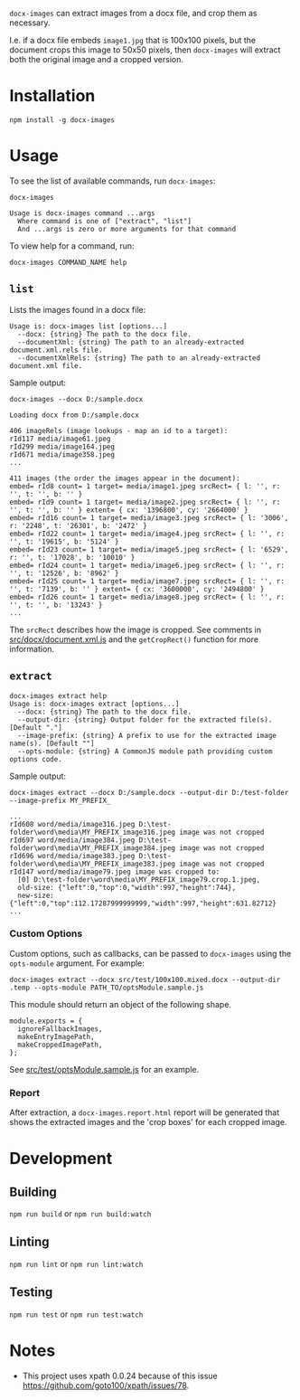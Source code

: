 `docx-images` can extract images from a docx file, and crop them as necessary.

I.e. if a docx file embeds `image1.jpg` that is 100x100 pixels, but the document crops this image
to 50x50 pixels, then `docx-images` will extract both the original image and a cropped version.

# Installation

`npm install -g docx-images`

# Usage

To see the list of available commands, run `docx-images`:

`docx-images`

```
Usage is docx-images command ...args
  Where command is one of ["extract", "list"]
  And ...args is zero or more arguments for that command
```

To view help for a command, run:

`docx-images COMMAND_NAME help`

## `list`

Lists the images found in a docx file:

```
Usage is: docx-images list [options...]
  --docx: {string} The path to the docx file.
  --documentXml: {string} The path to an already-extracted document.xml.rels file.
  --documentXmlRels: {string} The path to an already-extracted document.xml file.
```

Sample output:

`docx-images --docx D:/sample.docx`

```
Loading docx from D:/sample.docx

406 imageRels (image lookups - map an id to a target):
rId117 media/image61.jpeg
rId299 media/image164.jpeg
rId671 media/image358.jpeg
...

411 images (the order the images appear in the document):
embed= rId8 count= 1 target= media/image1.jpeg srcRect= { l: '', r: '', t: '', b: '' }
embed= rId9 count= 1 target= media/image2.jpeg srcRect= { l: '', r: '', t: '', b: '' } extent= { cx: '1396800', cy: '2664000' }
embed= rId16 count= 1 target= media/image3.jpeg srcRect= { l: '3006', r: '2248', t: '26301', b: '2472' }
embed= rId22 count= 1 target= media/image4.jpeg srcRect= { l: '', r: '', t: '19615', b: '5124' }
embed= rId23 count= 1 target= media/image5.jpeg srcRect= { l: '6529', r: '', t: '17028', b: '10010' }
embed= rId24 count= 1 target= media/image6.jpeg srcRect= { l: '', r: '', t: '12526', b: '8962' }
embed= rId25 count= 1 target= media/image7.jpeg srcRect= { l: '', r: '', t: '7139', b: '' } extent= { cx: '3600000', cy: '2494800' }
embed= rId26 count= 1 target= media/image8.jpeg srcRect= { l: '', r: '', t: '', b: '13243' }
...
```

The `srcRect` describes how the image is cropped. See comments in
[src/docx/document.xml.js](src/docx/document.xml.js) and the `getCropRect()` function for more
information.

## `extract`

```
docx-images extract help
Usage is: docx-images extract [options...]
  --docx: {string} The path to the docx file.
  --output-dir: {string} Output folder for the extracted file(s). [Default "."]
  --image-prefix: {string} A prefix to use for the extracted image name(s). [Default ""]
  --opts-module: {string} A CommonJS module path providing custom options code.
```

Sample output:

`docx-images extract --docx D:/sample.docx --output-dir D:/test-folder --image-prefix MY_PREFIX_`

```
...
rId608 word/media/image316.jpeg D:\test-folder\word\media\MY_PREFIX_image316.jpeg image was not cropped
rId697 word/media/image384.jpeg D:\test-folder\word\media\MY_PREFIX_image384.jpeg image was not cropped
rId696 word/media/image383.jpeg D:\test-folder\word\media\MY_PREFIX_image383.jpeg image was not cropped
rId147 word/media/image79.jpeg image was cropped to:
  [0] D:\test-folder\word\media\MY_PREFIX_image79.crop.1.jpeg,
  old-size: {"left":0,"top":0,"width":997,"height":744},
  new-size: {"left":0,"top":112.17287999999999,"width":997,"height":631.82712}
...
```

### Custom Options

Custom options, such as callbacks, can be passed to `docx-images` using the `opts-module` argument.
For example:

`docx-images extract --docx src/test/100x100.mixed.docx --output-dir .temp --opts-module PATH_TO/optsModule.sample.js`

This module should return an object of the following shape.

```
module.exports = {
  ignoreFallbackImages,
  makeEntryImagePath,
  makeCroppedImagePath,
};
```

See [src/test/optsModule.sample.js](src/test/optsModule.sample.js) for an example.

### Report

After extraction, a `docx-images.report.html` report will be generated that shows the extracted
images and the 'crop boxes' for each cropped image.

# Development

## Building

`npm run build` or `npm run build:watch`

## Linting

`npm run lint` or `npm run lint:watch`

## Testing

`npm run test` or `npm run test:watch`

# Notes

- This project uses xpath 0.0.24 because of this issue https://github.com/goto100/xpath/issues/78.
